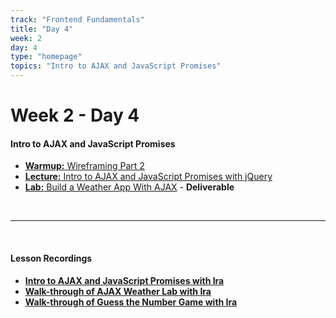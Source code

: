 ```yaml
---
track: "Frontend Fundamentals"
title: "Day 4"
week: 2
day: 4
type: "homepage"
topics: "Intro to AJAX and JavaScript Promises"
---
```



# Week 2 - Day 4

#### Intro to AJAX and JavaScript Promises

- [**Warmup:** Wireframing Part 2](/frontend-fundamentals/week-2/day-4/lecture-materials/wireframing-part-2/)
- [**Lecture:** Intro to AJAX and JavaScript Promises with jQuery](https://seir-curiosity.netlify.app/frontend-fundamentals/week-2/day-4/lecture-materials/intro-to-ajax-and-javascript-promises/)
- [**Lab:** Build a Weather App With AJAX](/frontend-fundamentals/week-2/day-4/labs/build-a-weather-app-with-ajax/) - **Deliverable**



<br>
<hr>
<br>



#### Lesson Recordings

- [**Intro to AJAX and JavaScript Promises with Ira**](https://generalassembly.zoom.us/rec/share/IeCXch0vVouisU10-8BjLUrD_I4iJcmaWfAAPRqk7sVbKkHAlRbAGRdL-8ScQPvS.YkqMWT6H2PrAOQ-6?startTime=1603379570000)
- [**Walk-through of AJAX Weather Lab with Ira**](https://generalassembly.zoom.us/rec/play/33L3xphbvdw5el8b3XbSdFJxyXZfQfPmznuLSeXd78yWPUcc9MjRuqgrej4XEWPS7jOpFR_ZSvz2USuP.CZdmx0kIO2q1R2Lf?autoplay=true&startTime=1603398767000)
- [**Walk-through of Guess the Number Game with Ira**](https://generalassembly.zoom.us/rec/play/AVLZQnkRisdYPs2aInd0Mf8oYKiExo8CWH7ZBkVeine1rqm7uCzr6zch9mIz8MYP8Pj1M23tJC3Z1Y8P.FlQlWJf_l3JWGbTv?autoplay=true&startTime=1603402386000)

